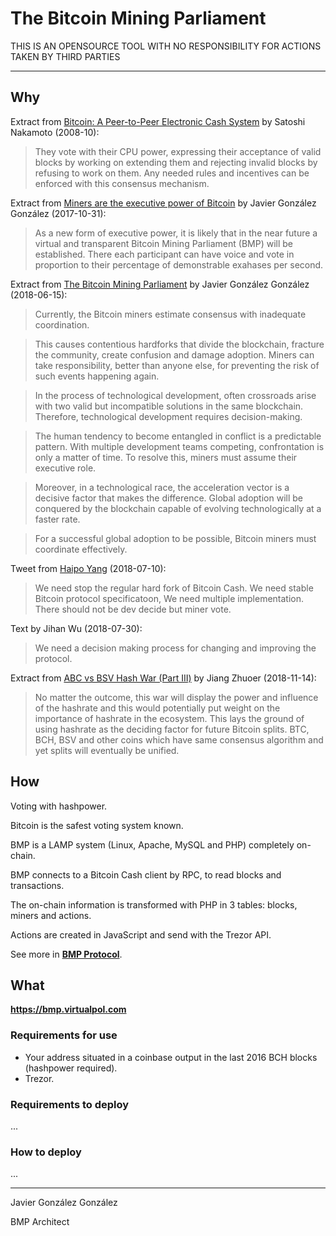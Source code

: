 # The Bitcoin Mining Parliament

THIS IS AN OPENSOURCE TOOL WITH NO RESPONSIBILITY FOR ACTIONS TAKEN BY THIRD PARTIES

------

## Why

Extract from [Bitcoin: A Peer-to-Peer Electronic Cash System](https://www.bitcoin.com/bitcoin.pdf) by Satoshi Nakamoto (2008-10):

> They vote with their CPU power, expressing their acceptance of
valid blocks by working on extending them and rejecting invalid blocks by refusing to work on
them. Any needed rules and incentives can be enforced with this consensus mechanism.


Extract from [Miners are the executive power of Bitcoin](https://virtualpol.com/Miners_are_the_executive_power_of_Bitcoin_EN.pdf) by Javier González González (2017-10-31):

> As a new form of executive power, it is likely that in the near future a virtual and transparent
Bitcoin Mining Parliament (BMP) will be established. There each participant can have voice
and vote in proportion to their percentage of demonstrable exahases per second.

Extract from [The Bitcoin Mining Parliament](https://virtualpol.com/BMP_EN.pdf) by Javier González González (2018-06-15):

> Currently, the Bitcoin miners estimate consensus with inadequate coordination.

> This causes contentious hardforks that divide the blockchain, fracture the community, create
confusion and damage adoption. Miners can take responsibility, better than anyone else, for
preventing the risk of such events happening again.

> In the process of technological development, often crossroads arise with two valid but
incompatible solutions in the same blockchain. Therefore, technological development
requires decision-making.

> The human tendency to become entangled in conflict is a predictable pattern. With multiple
development teams competing, confrontation is only a matter of time. To resolve this, miners
must assume their executive role.

> Moreover, in a technological race, the acceleration vector is a decisive factor that makes the
difference. Global adoption will be conquered by the blockchain capable of evolving
technologically at a faster rate.

> For a successful global adoption to be possible, Bitcoin miners must coordinate effectively.

Tweet from [Haipo Yang](https://twitter.com/yhaiyang/status/1027914585607626752) (2018-07-10):

> We need stop the regular hard fork of Bitcoin Cash. We need stable Bitcoin protocol specificatoon, We need multiple implementation. There should not be dev decide but miner vote.

Text by Jihan Wu (2018-07-30):

> We need a decision making process for changing and improving the protocol.

Extract from [ABC vs BSV Hash War (Part III)](https://medium.com/@jiangzhuoer/abc-vs-bsv-hash-war-part-iii-the-war-of-the-hash-power-45fef8010467) by Jiang Zhuoer (2018-11-14):

> No matter the outcome, this war will display the power and influence of the hashrate and this would potentially put weight on the importance of hashrate in the ecosystem. This lays the ground of using hashrate as the deciding factor for future Bitcoin splits. BTC, BCH, BSV and other coins which have same consensus algorithm and yet splits will eventually be unified.


## How

Voting with hashpower.

Bitcoin is the safest voting system known.

BMP is a LAMP system (Linux, Apache, MySQL and PHP) completely on-chain.

BMP connects to a Bitcoin Cash client by RPC, to read blocks and transactions. 

The on-chain information is transformed with PHP in 3 tables: blocks, miners and actions.

Actions are created in JavaScript and send with the Trezor API.

See more in [**BMP Protocol**](https://bmp.virtualpol.com/protocol).

## What

**https://bmp.virtualpol.com**

### Requirements for use

* Your address situated in a coinbase output in the last 2016 BCH blocks (hashpower required).
* Trezor.

### Requirements to deploy

...

### How to deploy

...

---------

Javier González González

BMP Architect
